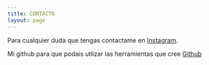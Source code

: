 ```yaml
---
title: CONTACTO
layout: page
---
```


Para cualquier duda que tengas contactame en [Instagram](https://instagram.com/_xuten_).

Mi github para que podais utlizar las herramientas que cree [Github](https://github.com/X4ten)

